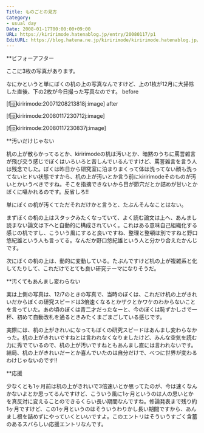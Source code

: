 ```yaml
---
Title: ものごとの見方
Category:
- usual day
Date: 2008-01-17T00:00:00+09:00
URL: https://kiririmode.hatenablog.jp/entry/20080117/p1
EditURL: https://blog.hatena.ne.jp/kiririmode/kiririmode.hatenablog.jp/atom/entry/8454420450078215680
---
```


**ビフォーアフター

ここに3枚の写真があります。

なにかというと単にぼくの机の上の写真なんですけど、上の1枚が12月に大掃除した直後、下の2枚が今日撮った写真なのです。
before

[f:id:kiririmode:20071208213818j:image]
after

[f:id:kiririmode:20080117230712j:image]

[f:id:kiririmode:20080117230837j:image]

**汚いだけじゃない

机の上が散らかってるとか、kiririmodeの机は汚いとか、暗黙のうちに罵詈雑言が飛び交う感じでぼくはいろいろと苦しんでいるんですけど、罵詈雑言を言う人は残念でした。ぼくは昨日から研究室に泊まりまくって体は洗ってない顔も洗ってないヒドい状態ですから、机の上が汚いとか言う前にkiririmodeそのものが汚いとかいうべきですね。そこを指摘できないから目が節穴だとか詰めが甘いとかぼくに囁かれるのです。反省しろ!!

単にぼくの机が汚くてただそれだけかと言うと、たぶんそんなことはない。

まずぼくの机の上はスタックみたくなっていて、よく読む論文は上へ、あんまし読まない論文は下へと自動的に構成されていく。これはある意味自己組織化する感じの机ですし、こういう風にすると良いですね、整理と整頓は別ですねと野口悠紀雄という人も言ってる。なんだか野口悠紀雄という人と分かり合えたかんじです。

次にぼくの机の上は、動的に変動している。たぶんですけど机の上が複雑系と化してたりして、これだけでとても良い研究テーマになりそうだ。

**汚くてもあんまし変わらない

実は上側の写真は、12/7のときの写真で、当時のぼくは、これだけ机の上がきれいだからぼくの研究スピードは3倍速くなるとかザクとかワケのわからないことを言っていた。あの頃のぼくは青二才だったなーと、今のぼくは恥ずかしさで一杯、初めて自動改札を通るときみたくまごまごしている感じです。

実際には、机の上がきれいになってもぼくの研究スピードはあんまし変わらなかった。机の上がきれいですねとは言われなくなりましたけど、みんな空気を読む力に秀でているので、机の上が汚いですねともあんまし直には言われないです。結局、机の上がきれいだーとか喜んでいたのは自分だけで、べつに世界が変わるわけじゃないのです!!

**応援

少なくとも1ヶ月前は机の上がきれいで3倍速いとか思ってたのが、今は速くなんかないよとか思ってるんですけど、こういう風に1ヶ月というのは人の思いとかを真反対に変えることのできるくらい長い期間なんですね。修論発表まで残り約1ヶ月ですけど、この1ヶ月というのはそういうわりかし長い期間ですから、あんまし根を詰めずにやっていくといいですよ。このエントリはそういうすごく含蓄のあるスバらしい応援エントリなんです。
